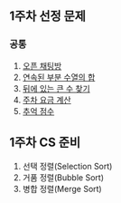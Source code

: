 ## 1주차 선정 문제

### 공통
1. [오픈 채팅방](https://school.programmers.co.kr/learn/courses/30/lessons/42888)
2. [연속된 부분 수열의 합](https://school.programmers.co.kr/learn/courses/30/lessons/178870)
3. [뒤에 있는 큰 수 찾기](https://school.programmers.co.kr/learn/courses/30/lessons/154539)
4. [주차 요금 계산](https://school.programmers.co.kr/learn/courses/30/lessons/92341)
5. [추억 점수](https://school.programmers.co.kr/learn/courses/30/lessons/176963)


## 1주차 CS 준비
1. 선택 정렬(Selection Sort)
2. 거품 정렬(Bubble Sort)
3. 병합 정렬(Merge Sort)